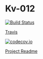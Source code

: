 # Kv-012

[![Build Status](https://travis-ci.org/NazarKosteckij/Kv-012.svg?branch=master)](https://travis-ci.org/NazarKosteckij/Kv-012)

[Travis](https://travis-ci.org/ITsvetkoFF/Kv-012/builds)

[![codecov.io](https://codecov.io/github/ITsvetkoFF/Kv-012/coverage.svg?branch=master)](https://codecov.io/github/ITsvetkoFF/Kv-012?branch=master)

[Project Readme](TCMSApp/README.md)

